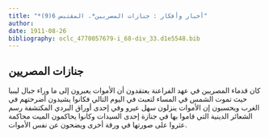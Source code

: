 ```yaml
---
title: "*أخبار وأفكار : جنازات المصريين*. المقتبس 6(9)"
author: 
date: 1911-08-26
bibliography: oclc_4770057679-i_68-div_33.d1e5548.bib
---
```




##  جنازات المصريين 


 كان قدماء المصريين في عهد الفراعنة يعتقدون أن الأموات يعبرون إلى ما وراء جبال ليبيا حيث تموت الشمس في المساء لتعبث في اليوم التالي فكانوا يشيدون أضرحتهم في الغرب ويحسبون إن الأموات ينزلون سهل عيرو وفي  إحدى  أوراق البردي المكتشفة رسم الشعائر الدينية التي قاموا بها في جنازة  إحدى  السيدات وكانوا يحاكمون الميت محاكمة عثروا على صورتها في ورقة أخرى ويضحون عن نفس الأموات. 
